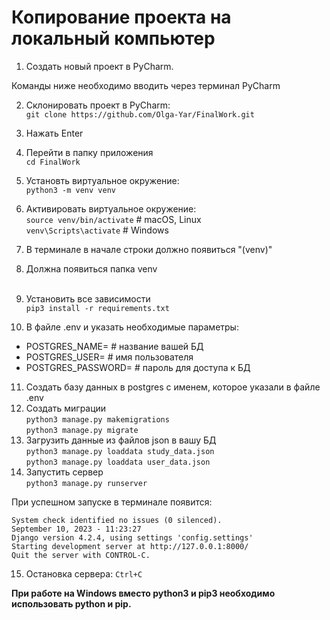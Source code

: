 # Копирование проекта на локальный компьютер

1. Создать новый проект в PyCharm.

Команды ниже необходимо вводить через терминал PyCharm<br>

2. Склонировать проект в PyCharm: <br>
`git clone https://github.com/Olga-Yar/FinalWork.git`
3. Нажать Enter
4. Перейти в папку приложения<br>
`cd FinalWork`
5. Установть виртуальное окружение:<br>
`python3 -m venv venv`
6. Активировать виртуальное окружение:<br>
`source venv/bin/activate` # macOS, Linux<br>
`venv\Scripts\activate` # Windows
7. В терминале в начале строки должно появиться "(venv)"
8. Должна появиться папка venv<br><br>

9. Установить все зависимости<br>
`pip3 install -r requirements.txt`
10. В файле .env и указать необходимые параметры:
- POSTGRES_NAME= # название вашей БД
- POSTGRES_USER= # имя пользователя
- POSTGRES_PASSWORD= # пароль для доступа к БД
11. Создать базу данных в postgres с именем, которое указали в файле .env
12. Создать миграции <br>
`python3 manage.py makemigrations`<br>
`python3 manage.py migrate`
13. Загрузить данные из файлов json в вашу БД<br>
`python3 manage.py loaddata study_data.json`<br>
`python3 manage.py loaddata user_data.json`
14. Запустить сервер<br>
`python3 manage.py runserver`

При успешном запуске в терминале появится:
```
System check identified no issues (0 silenced).
September 10, 2023 - 11:23:27
Django version 4.2.4, using settings 'config.settings'
Starting development server at http://127.0.0.1:8000/
Quit the server with CONTROL-C.
```
15. Остановка сервера:
`Ctrl+C`


**При работе на Windows вместо python3 и pip3 необходимо использовать python и pip.**
